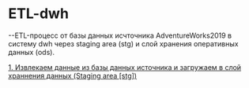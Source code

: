 # ETL-dwh

--ETL-процесс от базы данных исчточника AdventureWorks2019 в систему dwh через staging area (stg) и слой хранения оперативных данных (ods).

[1. Извлекаем данные из базы данных источника и загружаем в слой храннения данных (Staging area [stg])]( https://github.com/kirillnovoselov/ETL-dwh/blob/main/1.%20Extract_DataSourceToStg.sql)
